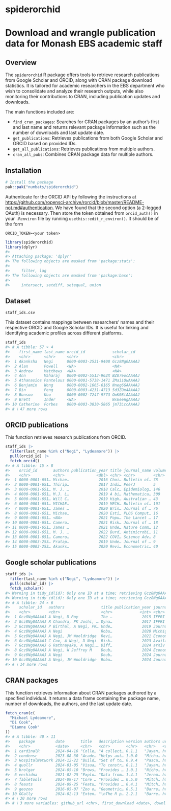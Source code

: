 
<!-- README.md is generated from README.Rmd. Please edit that file -->

# spiderorchid

<!-- badges: start -->

<!-- badges: end -->

# Download and wrangle publication data for Monash EBS academic staff

## Overview

The `spiderorchid` R package offers tools to retrieve research
publications from Google Scholar and ORCID, along with CRAN package
download statistics. It is tailored for academic researchers in the EBS
department who wish to consolidate and analyze their research outputs,
while also monitoring their contributions to CRAN, including publication
updates and downloads.

The main functions included are:

- `find_cran_packages`: Searches for CRAN packages by an author’s first
  and last name and returns relevant package information such as the
  number of downloads and last update date.
- `get_publications`: Retrieves publications from both Google Scholar
  and ORCID based on provided IDs.
- `get_all_publications`: Retrieves publications from multiple authors.
- `cran_all_pubs`: Combines CRAN package data for multiple authors.

## Installation

``` r
# Install the package
pak::pak("numbats/spiderorchid")
```

Authenticate for the ORCID API by following the instructions at
<https://github.com/ropensci-archive/rorcid/blob/master/README-not.md#authentication>.
We have found that the second option (a 2-legged OAuth) is necessary.
Then store the token obtained from `orcid_auth()` in your `.Renviron`
file by running `usethis::edit_r_environ()`. It should be of the form

    ORCID_TOKEN=<your token>

``` r
library(spiderorchid)
library(dplyr)
#> 
#> Attaching package: 'dplyr'
#> The following objects are masked from 'package:stats':
#> 
#>     filter, lag
#> The following objects are masked from 'package:base':
#> 
#>     intersect, setdiff, setequal, union
```

## Dataset

`staff_ids.csv`

This dataset contains mappings between researchers’ names and their
respective ORCID and Google Scholar IDs. It is useful for linking and
identifying academic profiles across different platforms.

``` r
staff_ids
#> # A tibble: 57 × 4
#>    first_name last_name orcid_id            scholar_id  
#>    <chr>      <chr>     <chr>               <chr>       
#>  1 Akanksha   Negi      0000-0003-2531-9408 Gcz8Ng0AAAAJ
#>  2 Alan       Powell    <NA>                <NA>        
#>  3 Andrew     Matthews  <NA>                <NA>        
#>  4 Ann        Maharaj   0000-0002-5513-962X BZ07eocAAAAJ
#>  5 Athanasios Pantelous 0000-0001-5738-1471 ZMaiiQwAAAAJ
#>  6 Benjamin   Wong      0000-0002-1665-6165 Nneg6GAAAAAJ
#>  7 Bin        Peng      0000-0003-4231-4713 5d3ZOm4AAAAJ
#>  8 Bonsoo     Koo       0000-0002-7247-9773 OmK08lAAAAAJ
#>  9 Brett      Inder     <NA>                Wx6eeWgAAAAJ
#> 10 Catherine  Forbes    0000-0003-3830-5865 jm73LccAAAAJ
#> # ℹ 47 more rows
```

## ORCID publications

This function retrieves research publications from ORCID.

``` r
staff_ids |>
  filter(last_name %in% c("Negi", "Lydeamore")) |>
  pull(orcid_id) |>
  fetch_orcid()
#> # A tibble: 15 × 8
#>    orcid_id       authors publication_year title journal_name volume issue DOI  
#>    <chr>          <chr>              <dbl> <chr> <chr>        <chr>  <chr> <chr>
#>  1 0000-0001-651… Michae…             2016 Choi… Bulletin of… 78     2     10.1…
#>  2 0000-0001-651… Thirip…             2017 Indi… PeerJ        5      <NA>  10.7…
#>  3 0000-0001-651… M. J. …             2018 Calc… Epidemiolog… 146    9     10.1…
#>  4 0000-0001-651… M.J. L…             2019 A bi… Mathematica… 309    <NA>  10.1…
#>  5 0000-0001-651… Will C…             2019 High… Australian … 43     2     10.1…
#>  6 0000-0001-651… MICHAE…             2019 MECH… Bulletin of… 101    1     10.1…
#>  7 0000-0001-651… James …             2020 Brin… Journal of … 76     3     10.1…
#>  8 0000-0001-651… Michae…             2020 Esti… PLOS Comput… 16     10    10.1…
#>  9 0000-0001-651… <NA>                2021 Popu… The Lancet … 17     <NA>  10.1…
#> 10 0000-0001-651… Camero…             2021 Risk… Journal of … 18     174   10.1…
#> 11 0000-0001-651… James …             2021 Unde… Nature Comm… 12     1     10.1…
#> 12 0000-0001-651… M. J. …             2022 Burd… Antimicrobi… 11     1     10.1…
#> 13 0000-0001-651… Camero…             2022 COVI… Science Adv… 8      14    10.1…
#> 14 0000-0003-253… Pratap…             2019 Unde… Journal of … 9      3     10.1…
#> 15 0000-0003-253… Akanks…             2020 Revi… Econometric… 40     5     10.1…
```

## Google scholar publications

``` r
staff_ids |>
  filter(last_name %in% c("Negi", "Lydeamore")) |>
  pull(scholar_id) |>
  fetch_scholar()
#> Warning in tidy_id(id): Only one ID at a time; retrieving Gcz8Ng0AAAAJ
#> Warning in tidy_id(id): Only one ID at a time; retrieving Gcz8Ng0AAAAJ
#> # A tibble: 24 × 6
#>    scholar_id   authors                title publication_year journal_name DOI  
#>    <chr>        <chr>                  <chr>            <int> <chr>        <chr>
#>  1 Gcz8Ng0AAAAJ A Negi, D Roy          The …             2015 IFPRI Discu… <NA> 
#>  2 Gcz8Ng0AAAAJ R Chandra, PK Joshi, … Dyna…             2017 IFPRI book … <NA> 
#>  3 Gcz8Ng0AAAAJ P Birthal, A Negi, PK… Unde…             2019 Journal of … <NA> 
#>  4 Gcz8Ng0AAAAJ A Negi                 Robu…             2020 Michigan St… <NA> 
#>  5 Gcz8Ng0AAAAJ A Negi, JM Wooldridge  Revi…             2021 Econometric… <NA> 
#>  6 Gcz8Ng0AAAAJ C Cox, A Negi, D Negi  Risk…             2023 Available a… <NA> 
#>  7 Gcz8Ng0AAAAJ G Rathnayake, A Negi,… Diff…             2024 arXiv prepr… <NA> 
#>  8 Gcz8Ng0AAAAJ A Negi, W Jeffrey M    Doub…             2024 Econometric… <NA> 
#>  9 Gcz8Ng0AAAAJ A Negi                 Doub…             2024 Journal of … <NA> 
#> 10 Gcz8Ng0AAAAJ A Negi, JM Wooldridge  Robu…             2024 Journal of … <NA> 
#> # ℹ 14 more rows
```

## CRAN packages

This function retrieves information about CRAN packages authored by a
specified individual. It returns a data frame containing the package
name, number of downloads, the authors, and the last update date.

``` r
fetch_cran(c(
  "Michael Lydeamore",
  "Di Cook",
  "Dianne Cook"
))
#> # A tibble: 40 × 11
#>    package         date       title   description version authors url   cran_url
#>    <chr>           <date>     <chr>   <chr>       <chr>   <chr>   <chr> <chr>   
#>  1 cardinalR       2024-04-16 "Colle… "A collect… 0.1.1   "Jayan… http… https:/…
#>  2 condensr        2023-08-30 "Acade… "Helps aut… 1.0.0   "Micha… http… https:/…
#>  3 HospitalNetwork 2024-12-22 "Build… "Set of to… 0.9.4   "Pasca… http… https:/…
#>  4 quollr          2024-03-05 "Visua… "To constr… 0.1.1   "Jayan… http… https:/…
#>  5 brolgar         2024-05-10 "Brows… "Provides … 1.0.1   "Nicho… http… https:/…
#>  6 eechidna        2021-02-25 "Explo… "Data from… 1.4.1   "Jerem… http… https:/…
#>  7 fabletools      2024-09-17 "Core … "Provides … 0.5.0   "Mitch… http… https:/…
#>  8 feasts          2024-09-25 "Featu… "Provides … 0.4.1   "Mitch… http… https:/…
#>  9 geozoo          2016-05-07 "Zoo o… "Geometric… 0.5.1   "Barre… http… https:/…
#> 10 GGally          2024-02-13 "Exten… "\nThe R p… 2.2.1   "Barre… http… https:/…
#> # ℹ 30 more rows
#> # ℹ 3 more variables: github_url <chr>, first_download <date>, downloads <dbl>
```
